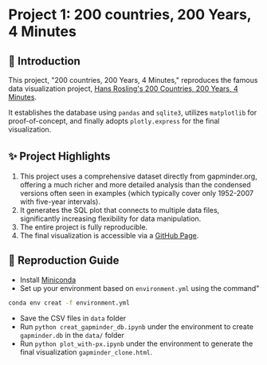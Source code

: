 # Project 1: 200 countries, 200 Years, 4 Minutes

## 👋 Introduction
This project, "200 countries, 200 Years, 4 Minutes," reproduces the famous data visualization project, [Hans Rosling's 200 Countries, 200 Years, 4 Minutes](https://www.youtube.com/watch?v=jbkSRLYSojo&pp=0gcJCdgAo7VqN5tD&themeRefresh=1).

It establishes the database using `pandas` and `sqlite3`, utilizes `matplotlib` for proof-of-concept, and finally  adopts `plotly.express` for the final visualization.

## ✨ Project Highlights　
1. This project uses a comprehensive dataset directly from gapminder.org, offering a much richer and more detailed analysis than the condensed versions often seen in examples (which typically cover only 1952-2007 with five-year intervals).
3. It generates the SQL plot that connects to multiple data files, significantly increasing flexibility for data manipulation.
4. The entire project is fully reproducible.
5. The final visualization is accessible via a [GitHub Page](https://crystochen.github.io/gapminder_clone/gapminder_clone.html).

## 📖 Reproduction Guide
- Install [Miniconda](https://www.anaconda.com/docs/getting-started/miniconda/install#quickstart-install-instructions)
- Set up your environment based on `environment.yml` using the command"  

```bash
conda env creat -f environment.yml
```
- Save the CSV files in `data` folder
- Run `python creat_gapminder_db.ipynb` under the environment to create `gapminder.db` in the `data/` folder
- Run `python plot_with-px.ipynb` under the environment to generate the final visualization `gapminder_clone.html`. 
